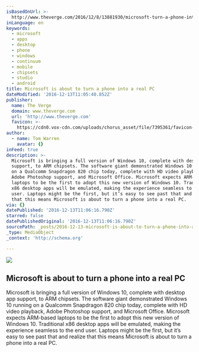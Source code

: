 ```yaml
---
isBasedOnUrl: >-
  http://www.theverge.com/2016/12/8/13881930/microsoft-turn-a-phone-into-a-pc-arm-continuum
inLanguage: en
keywords:
  - microsoft
  - apps
  - desktop
  - phone
  - windows
  - continuum
  - mobile
  - chipsets
  - studio
  - android
title: Microsoft is about to turn a phone into a real PC
dateModified: '2016-12-13T11:05:40.852Z'
publisher:
  name: The Verge
  domain: www.theverge.com
  url: 'http://www.theverge.com'
  favicon: >-
    https://cdn0.vox-cdn.com/uploads/chorus_asset/file/7395361/favicon-64x64.0.ico
author:
  - name: Tom Warren
    avatar: {}
inFeed: true
description: >-
  Microsoft is bringing a full version of Windows 10, complete with desktop app
  support, to ARM chipsets. The software giant demonstrated Windows 10 running
  on a Qualcomm Snapdragon 820 chip today, complete with HD video playback,
  Adobe Photoshop support, and Microsoft Office. Microsoft expects ARM-based
  laptops to be the first to adopt this new version of Windows 10. Traditional
  x86 desktop apps will be emulated, making the experience seamless to the end
  user. Laptops might be the first, but it’s easy to see past that and realize
  that this means Microsoft is about to turn a phone into a real PC.
via: {}
datePublished: '2016-12-13T11:06:16.790Z'
starred: false
datePublishedOriginal: '2016-12-13T11:06:16.790Z'
sourcePath: _posts/2016-12-13-microsoft-is-about-to-turn-a-phone-into-a-real-pc.md
_type: MediaObject
_context: 'http://schema.org'

---
```

<article style=""><img src="https://the-grid-user-content.s3-us-west-2.amazonaws.com/c409d0e1-f8e6-4313-a1b1-3f259e4370d2.jpg" /><h1>Microsoft is about to turn a phone into a real PC</h1><p>Microsoft is bringing a full version of Windows 10, complete with desktop app support, to ARM chipsets. The software giant demonstrated Windows 10 running on a Qualcomm Snapdragon 820 chip today, complete with HD video playback, Adobe Photoshop support, and Microsoft Office. Microsoft expects ARM-based laptops to be the first to adopt this new version of Windows 10. Traditional x86 desktop apps will be emulated, making the experience seamless to the end user. Laptops might be the first, but it’s easy to see past that and realize that this means Microsoft is about to turn a phone into a real PC.</p></article>